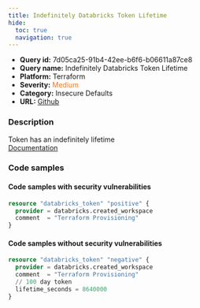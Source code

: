 ```yaml
---
title: Indefinitely Databricks Token Lifetime
hide:
  toc: true
  navigation: true
---
```


<style>
  .highlight .hll {
    background-color: #ff171742;
  }
  .md-content {
    max-width: 1100px;
    margin: 0 auto;
  }
</style>

-   **Query id:** 7d05ca25-91b4-42ee-b6f6-b06611a87ce8
-   **Query name:** Indefinitely Databricks Token Lifetime
-   **Platform:** Terraform
-   **Severity:** <span style="color:#ff7213">Medium</span>
-   **Category:** Insecure Defaults
-   **URL:** [Github](https://github.com/Checkmarx/kics/tree/master/assets/queries/terraform/databricks/indefinitely_token)

### Description
Token has an indefinitely lifetime<br>
[Documentation](https://registry.terraform.io/providers/databricks/databricks/latest/docs/resources/token)

### Code samples
#### Code samples with security vulnerabilities
```tf title="Positive test num. 1 - tf file" hl_lines="1"
resource "databricks_token" "positive" {
  provider = databricks.created_workspace
  comment  = "Terraform Provisioning"
}

```


#### Code samples without security vulnerabilities
```tf title="Negative test num. 1 - tf file"
resource "databricks_token" "negative" {
  provider = databricks.created_workspace
  comment  = "Terraform Provisioning"
  // 100 day token
  lifetime_seconds = 8640000
}

```
